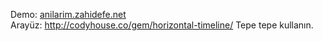 Demo: <a href="http://anilarim.zahidefe.net">anilarim.zahidefe.net</a><br>
Arayüz: <a href="http://codyhouse.co/gem/horizontal-timeline/">http://codyhouse.co/gem/horizontal-timeline/</a>
Tepe tepe kullanın.
